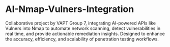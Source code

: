 # AI-Nmap-Vulners-Integration
Collaborative project by VAPT Group 7, integrating AI-powered APIs like Vulners into Nmap to automate network scanning, detect vulnerabilities in real time, and provide actionable remediation insights. Designed to enhance the accuracy, efficiency, and scalability of penetration testing workflows.
